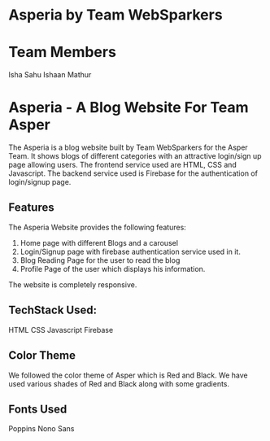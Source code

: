 # Asperia by Team WebSparkers

# Team Members

Isha Sahu
Ishaan Mathur

# Asperia - A Blog Website For Team Asper

The Asperia is a blog website built by Team WebSparkers for the Asper Team. It shows blogs of different categories with an attractive login/sign up page allowing users. The frontend service used are HTML, CSS and Javascript. The backend service used is Firebase for the authentication of login/signup page.

## Features

The Asperia Website provides the following features:
1. Home page with different Blogs and a carousel 
2. Login/Signup page with firebase authentication service used in it.
3. Blog Reading Page for the user to read the blog
4. Profile Page of the user which displays his information.

The website is completely responsive.

## TechStack Used:

HTML
CSS
Javascript
Firebase

## Color Theme

We followed the color theme of Asper which is Red and Black. We have used various shades of Red and Black along with some gradients. 

## Fonts Used

Poppins
Nono Sans
